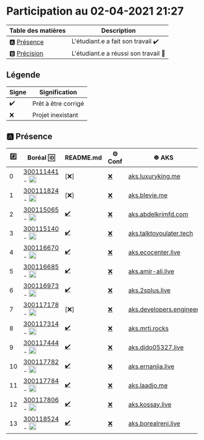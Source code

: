 # Participation au 02-04-2021 21:27

| Table des matières            | Description                                             |
|-------------------------------|---------------------------------------------------------|
| :a: [Présence](#a-présence)   | L'étudiant.e a fait son travail    :heavy_check_mark:   |
| :b: [Précision](#b-précision) | L'étudiant.e a réussi son travail  :tada:               |

## Légende

| Signe              | Signification                 |
|--------------------|-------------------------------|
| :heavy_check_mark: | Prêt à être corrigé           |
| :x:                | Projet inexistant             |

## :a: Présence

|:hash:| Boréal :id:                | README.md   | :gear: Conf | :wheel_of_dharma: AKS |
|------|----------------------------|-------------|-------------|-----------------------|
| 0 | [300111441](../300111441) - <image src='https://avatars0.githubusercontent.com/u/55207099?s=460&v=4' width=20 height=20></image> | [:x:] | [:x:](../300111441/.kube/config) | [aks.luxuryking.me](http://aks.luxuryking.me) |
| 1 | [300111824](../300111824) - <image src='https://avatars0.githubusercontent.com/u/54911706?s=460&v=4' width=20 height=20></image> | [:x:] | [:x:](../300111824/.kube/config) | [aks.blevie.me](http://aks.blevie.me) |
| 2 | [300115065](../300115065) - <image src='https://avatars0.githubusercontent.com/u/54910778?s=460&v=4' width=20 height=20></image> | [:heavy_check_mark:](../300115065/README.md) | [:x:](../300115065/.kube/config) | [aks.abdelkrimfd.com](http://aks.abdelkrimfd.com) |
| 3 | [300115140](../300115140) - <image src='https://avatars0.githubusercontent.com/u/54910329?s=460&v=4' width=20 height=20></image> | [:heavy_check_mark:](../300115140/README.md) | [:x:](../300115140/.kube/config) | [aks.talktoyoulater.tech](http://aks.talktoyoulater.tech) |
| 4 | [300116670](../300116670) - <image src='https://avatars0.githubusercontent.com/u/55238107?s=460&v=4' width=20 height=20></image> | [:heavy_check_mark:](../300116670/README.md) | [:x:](../300116670/.kube/config) | [aks.ecocenter.live](http://aks.ecocenter.live) |
| 5 | [300116685](../300116685) - <image src='https://avatars0.githubusercontent.com/u/54910751?s=460&v=4' width=20 height=20></image> | [:heavy_check_mark:](../300116685/README.md) | [:x:](../300116685/.kube/config) | [aks.amir-ali.live](http://aks.amir-ali.live) |
| 6 | [300116973](../300116973) - <image src='https://avatars0.githubusercontent.com/u/54910252?s=460&v=4' width=20 height=20></image> | [:heavy_check_mark:](../300116973/README.md) | [:x:](../300116973/.kube/config) | [aks.2splus.live](http://aks.2splus.live) |
| 7 | [300117178](../300117178) - <image src='https://avatars0.githubusercontent.com/u/54910937?s=460&v=4' width=20 height=20></image> | [:x:] | [:x:](../300117178/.kube/config) | [aks.developers.engineer](http://aks.developers.engineer) |
| 8 | [300117314](../300117314) - <image src='https://avatars0.githubusercontent.com/u/54910700?s=460&v=4' width=20 height=20></image> | [:heavy_check_mark:](../300117314/README.md) | [:x:](../300117314/.kube/config) | [aks.mrti.rocks](http://aks.mrti.rocks) |
| 9 | [300117444](../300117444) - <image src='https://avatars0.githubusercontent.com/u/54910261?s=460&v=4' width=20 height=20></image> | [:heavy_check_mark:](../300117444/README.md) | [:x:](../300117444/.kube/config) | [aks.dido05327.live](http://aks.dido05327.live) |
| 10 | [300117782](../300117782) - <image src='https://avatars0.githubusercontent.com/u/56364697?s=460&v=4' width=20 height=20></image> | [:heavy_check_mark:](../300117782/README.md) | [:x:](../300117782/.kube/config) | [aks.ernanjia.live](http://aks.ernanjia.live) |
| 11 | [300117784](../300117784) - <image src='https://avatars0.githubusercontent.com/u/54910102?s=460&v=4' width=20 height=20></image> | [:heavy_check_mark:](../300117784/README.md) | [:x:](../300117784/.kube/config) | [aks.laadjo.me](http://aks.laadjo.me) |
| 12 | [300117806](../300117806) - <image src='https://avatars0.githubusercontent.com/u/54910103?s=460&v=4' width=20 height=20></image> | [:heavy_check_mark:](../300117806/README.md) | [:x:](../300117806/.kube/config) | [aks.kossay.live](http://aks.kossay.live) |
| 13 | [300118524](../300118524) - <image src='https://avatars0.githubusercontent.com/u/56364857?s=460&v=4' width=20 height=20></image> | [:heavy_check_mark:](../300118524/README.md) | [:x:](../300118524/.kube/config) | [aks.borealreni.live](http://aks.borealreni.live) |

